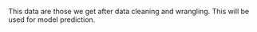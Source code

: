 This data are those we get after data cleaning and wrangling. This will be used for model prediction. 
